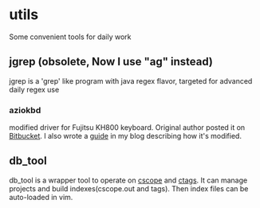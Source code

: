 # utils
Some convenient tools for daily work

## jgrep (obsolete, Now I use "ag" instead)
jgrep is a 'grep' like program with java regex flavor, targeted for advanced daily regex use

### aziokbd
modified driver for Fujitsu KH800 keyboard. Original author posted it on [Bitbucket](https://bitbucket.org/Swoogan/aziokbd).
I also wrote a [guide](http://cfig.github.io/2015/09/22/linux-keyboard-driver/) in my blog describing how it's modified.

## db\_tool
db\_tool is a wrapper tool to operate on [cscope](http://cscope.sourceforge.net) and [ctags](http://ctags.sourceforge.net/). It can manage projects and build indexes(cscope.out and tags). Then index files can be auto-loaded in vim.
